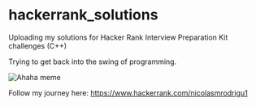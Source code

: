 # hackerrank_solutions
Uploading my solutions for Hacker Rank Interview Preparation Kit challenges (C++) 

Trying to get back into the swing of programming.

![Ahaha meme](https://media.tenor.com/images/fc320ef546ddac5b620bd9390c76fcd5/tenor.gif)

Follow my journey here: https://www.hackerrank.com/nicolasmrodrigu1
